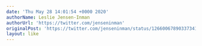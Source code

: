 ```yaml
---
date: 'Thu May 28 14:01:54 +0000 2020'
authorName: Leslie Jensen-Inman
authorUrl: 'https://twitter.com/jenseninman'
originalPost: 'https://twitter.com/jenseninman/status/1266006789033734145'
layout: like
---
```

